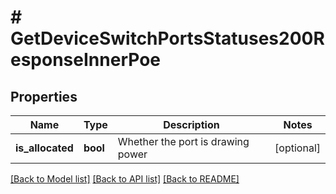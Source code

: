 # # GetDeviceSwitchPortsStatuses200ResponseInnerPoe

## Properties

Name | Type | Description | Notes
------------ | ------------- | ------------- | -------------
**is_allocated** | **bool** | Whether the port is drawing power | [optional]

[[Back to Model list]](../../README.md#models) [[Back to API list]](../../README.md#endpoints) [[Back to README]](../../README.md)
